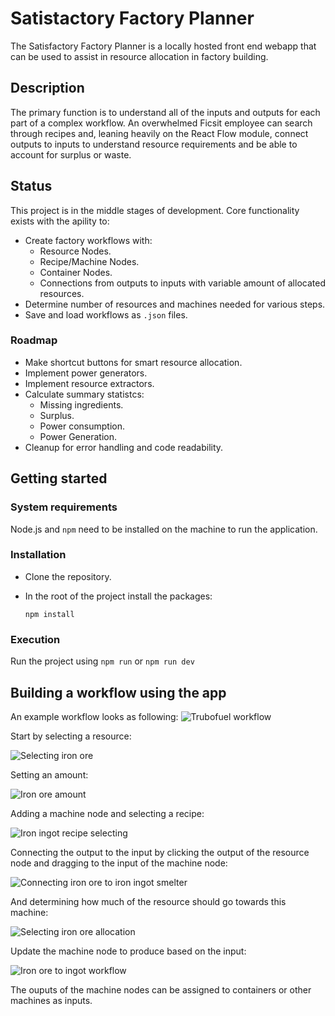 # Satistactory Factory Planner

The Satisfactory Factory Planner is a locally hosted front end webapp that can be used to assist in resource allocation in factory building. 

## Description

The primary function is to understand all of the inputs and outputs for each part of a complex workflow. An overwhelmed Ficsit employee can search through recipes and, leaning heavily on the React Flow module, connect outputs to inputs to understand resource requirements and be able to account for surplus or waste.

## Status

This project is in the middle stages of development. Core functionality exists with the apility to:
- Create factory workflows with:
  - Resource Nodes.
  - Recipe/Machine Nodes.
  - Container Nodes.
  - Connections from outputs to inputs with variable amount of allocated resources.
- Determine number of resources and machines needed for various steps.
- Save and load workflows as `.json` files.

### Roadmap

- Make shortcut buttons for smart resource allocation.
- Implement power generators.
- Implement resource extractors.
- Calculate summary statistcs:
  - Missing ingredients.
  - Surplus.
  - Power consumption.
  - Power Generation.
- Cleanup for error handling and code readability.

## Getting started

### System requirements

Node.js and `npm` need to be installed on the machine to run the application.

### Installation

- Clone the repository.
- In the root of the project install the packages:

  `npm install`

### Execution

Run the project using `npm run` or `npm run dev`

## Building a workflow using the app

An example workflow looks as following:
![Trubofuel workflow](https://github.com/user-attachments/assets/0934efd2-e1ec-43ff-8cca-2536886606cf)

Start by selecting a resource:

![Selecting iron ore](https://github.com/user-attachments/assets/4a22a5f2-76d1-4d0b-8b53-56bd4eed6186) 

Setting an amount:

![Iron ore amount](https://github.com/user-attachments/assets/43e8dda2-fed2-48a0-9540-83b26808d3ff)

Adding a machine node and selecting a recipe:

![Iron ingot recipe selecting](https://github.com/user-attachments/assets/fb204245-d7fc-4abe-b2f1-05f8c9e4e9d7)

Connecting the output to the input by clicking the output of the resource node and dragging to the input of the machine node:

![Connecting iron ore to iron ingot smelter](https://github.com/user-attachments/assets/43863305-dbf9-43a8-a8f5-2fc7e9657e6c)

And determining how much of the resource should go towards this machine:

![Selecting iron ore allocation](https://github.com/user-attachments/assets/19278352-e202-47dc-a563-71df8f9a1c92)

Update the machine node to produce based on the input:

![Iron ore to ingot workflow](https://github.com/user-attachments/assets/fe051d7d-5a9b-464d-bcb0-a0a1d82b75c4)


The ouputs of the machine nodes can be assigned to containers or other machines as inputs.


